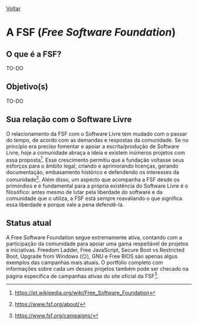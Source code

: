 [Voltar](intro.md)

A FSF (_Free Software Foundation_)
====

## O que é a FSF?
TO-DO

## Objetivo(s)
TO-DO

## Sua relação com o Software Livre
O relacionamento da FSF com o Software Livre tem mudado com o passar do tempo, de acordo com as demandas e respostas da comunidade. Se no princípio era preciso fomentar e apoiar a escrita/produção de Software Livre, hoje a comunidade abraça a ideia e existem inúmeros projetos com essa proposta[^1]. Esse crescimento permitiu que a fundação voltasse seus esforços para o âmbito legal, criando e aprimorando licenças, gerando documentação, embasamento histórico e defendendo os interesses da comunidade[^2]. Além disso, um aspecto que acompanha a FSF desde os primórdios e é fundamental para a própria existência do Software Livre é o filosófico: antes mesmo de lutar pela liberdade do software e da comunidade que o utiliza, a FSF está sempre reavaliando o que significa essa liberdade e porque vale a pena defendê-la. 

## Status atual
A Free Software Foundation segue extremamente ativa, contando com a participação da comunidade para apoiar uma gama respeitável de projetos e iniciativas. Freedom Ladder, Free JavaScript, Secure Boot vs Restricted Boot, Upgrade from Windows (:smirk:), GNU e Free BIOS são apenas algus exemplos das campanhas mais atuais. O portfólio completo com informações sobre cada um desses projetos também pode ser checado na página específica de campanhas ativas do site oficial da FSF[^3].

[^1]: https://pt.wikipedia.org/wiki/Free_Software_Foundation
[^2]: https://www.fsf.org/about/
[^3]: https://www.fsf.org/campaigns/
